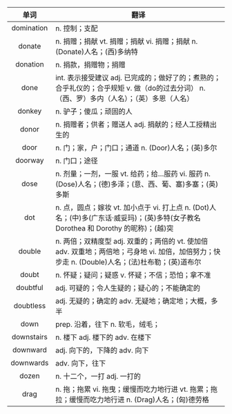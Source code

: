 |单词|翻译  |
|:--:|--| 
|	domination  		|		n. 控制；支配	|		
|	donate  		|		n. 捐赠；捐献 vt. 捐赠；捐献 vi. 捐赠；捐献 n. (Donate)人名；(西)多纳特	|		
|	donation  		|		n. 捐款，捐赠物；捐赠	|		
|	done  		|		int. 表示接受建议 adj. 已完成的；做好了的；煮熟的；合乎礼仪的；合乎规矩 v. 做（do的过去分词） n. （西、罗）多内（人名）；（英）多恩（人名）	|		
|	donkey  		|		n. 驴子；傻瓜；顽固的人	|		
|	donor  		|		n. 捐赠者；供者；赠送人 adj. 捐献的；经人工授精出生的	|		
|	door  		|		n. 门；家，户；门口；通道 n. (Door)人名；(英)多尔	|		
|	doorway  		|		n. 门口；途径	|		
|	dose  		|		n. 剂量；一剂，一服 vt. 给药；给…服药 vi. 服药 n. (Dose)人名；(德)多泽；(意、西、葡、塞)多塞；(英)多斯	|		
|	dot  		|		n. 点，圆点；嫁妆 vt. 加小点于 vi. 打上点 n. (Dot)人名；(中)多(广东话·威妥玛)；(英)多特(女子教名 Dorothea 和 Dorothy 的昵称)；(越)突	|		
|	double  		|		n. 两倍；双精度型 adj. 双重的；两倍的 vt. 使加倍 adv. 双重地；两倍地；弓身地 vi. 加倍，加倍努力；快步走 n. (Double)人名；(法)杜布勒；(英)道布尔	|		
|	doubt  		|		n. 怀疑；疑问；疑惑 v. 怀疑；不信；恐怕；拿不准	|		
|	doubtful  		|		adj. 可疑的；令人生疑的；疑心的；不能确定的	|		
|	doubtless  		|		adj. 无疑的；确定的 adv. 无疑地；确定地；大概，多半	|		
|	down  		|		prep. 沿着，往下 n. 软毛，绒毛；	|		
|	downstairs  		|		n. 楼下 adj. 楼下的 adv. 在楼下	|		
|	downward  		|		adj. 向下的，下降的 adv. 向下	|		
|	downwards  		|		adv. 向下，往下	|		
|	dozen  		|		n. 十二个，一打 adj. 一打的	|		
|	drag  		|		n. 拖；拖累 vi. 拖曳；缓慢而吃力地行进 vt. 拖累；拖拉；缓慢而吃力地行进 n. (Drag)人名；(匈)德劳格	|		
